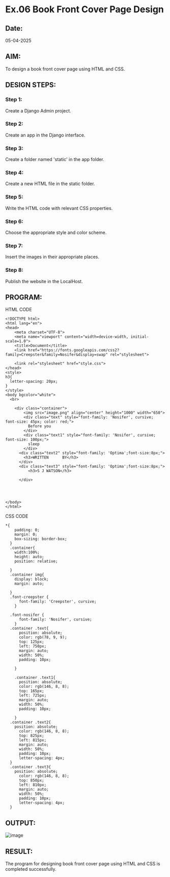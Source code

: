 # Ex.06 Book Front Cover Page Design
## Date:

05-04-2025
## AIM:
To design a book front cover page using HTML and CSS.

## DESIGN STEPS:

### Step 1:
Create a Django Admin project.

### Step 2:
Create an app in the Django interface.

### Step 3:
Create a folder named 'static' in the app folder.

### Step 4:
Create a new HTML file in the static folder.

### Step 5:
Write the HTML code with relevant CSS properties.

### Step 6:
Choose the appropriate style and color scheme.

### Step 7:
Insert the images in their appropriate places.

### Step 8:
Publish the website in the LocalHost.

## PROGRAM:

HTML CODE

```
<!DOCTYPE html>
<html lang="en">
<head>
    <meta charset="UTF-8">
    <meta name="viewport" content="width=device-width, initial-scale=1.0">
    <title>Document</title>
    <link href="https://fonts.googleapis.com/css2?family=Creepster&family=Nosifer&display=swap" rel="stylesheet">

    <link rel="stylesheet" href="style.css">
</head>
<style>
h3{
  letter-spacing: 20px;
}
</style>
<body bgcolor="white">
  <br>

    <div class="container">
        <img src="image.png" align="center" height="1000" width="650">
        <div class="text" style="font-family: 'Nosifer', cursive; font-size: 45px; color: red;">
          Before you
        </div>
        <div class="text1" style="font-family: 'Nosifer', cursive; font-size: 100px;">
          sleep
        </div>
      <div class="text2" style="font-family: 'Optima';font-size:8px;">
        <h3>WRITTEN      BY</h3>
      </div>
      <div class="text3" style="font-family: 'Optima';font-size:8px;">
          <h3>S J WATSON</h3>
        
      </div>
      
      
      
    
</body>
</html>

```

CSS CODE

```
*{
    padding: 0;
    margin: 0;
    box-sizing: border-box;
  }
  .container{
    width:100%;
    height: auto;
    position: relative;
  
  }
  .container img{
    display: block;
    margin: auto;
    
  }
  .font-creepster {
      font-family: 'Creepster', cursive; 
    }
    
  .font-nosifer {
      font-family: 'Nosifer', cursive;
    }
  .container .text{
      position: absolute;
      color: rgb(78, 9, 9);
      top: 125px;
      left: 750px;
      margin: auto;
      width: 50%;
      padding: 10px;
      
    }
  
    .container .text1{
      position: absolute;
      color: rgb(146, 8, 8);
      top: 165px;
      left: 725px;
      margin: auto;
      width: 50%;
      padding: 10px;
      
    }
  .container .text2{
    position: absolute;
      color: rgb(146, 8, 8);
      top: 825px;
      left: 815px;
      margin: auto;
      width: 50%;
      padding: 10px;
      letter-spacing: 4px;
  }
  .container .text3{
    position: absolute;
      color: rgb(146, 8, 8);
      top: 850px;
      left: 810px;
      margin: auto;
      width: 50%;
      padding: 10px;
      letter-spacing: 4px;
  }

```


## OUTPUT:

![image](https://github.com/user-attachments/assets/b30e724b-e17c-49b4-bcff-1b26fc21d200)


## RESULT:
The program for designing book front cover page using HTML and CSS is completed successfully.
